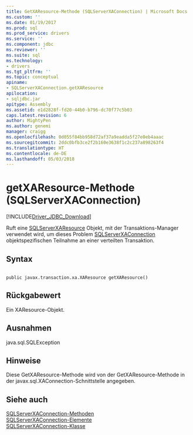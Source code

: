 ```yaml
---
title: GetXAResource-Methode (SQLServerXAConnection) | Microsoft Docs
ms.custom: ''
ms.date: 01/19/2017
ms.prod: sql
ms.prod_service: drivers
ms.service: ''
ms.component: jdbc
ms.reviewer: ''
ms.suite: sql
ms.technology:
- drivers
ms.tgt_pltfrm: ''
ms.topic: conceptual
apiname:
- SQLServerXAConnection.getXAResource
apilocation:
- sqljdbc.jar
apitype: Assembly
ms.assetid: e1d2828f-fd20-44b0-b796-dc70f77c5b03
caps.latest.revision: 6
author: MightyPen
ms.author: genemi
manager: craigg
ms.openlocfilehash: 0d055f84bb958d72af37a9eadda5f27e0eb4aaac
ms.sourcegitcommit: 2ddc0bfb3ce2f2b160e3638f1c2c237a898263f4
ms.translationtype: HT
ms.contentlocale: de-DE
ms.lasthandoff: 05/03/2018
---
```

# <a name="getxaresource-method-sqlserverxaconnection"></a>getXAResource-Methode (SQLServerXAConnection)
[!INCLUDE[Driver_JDBC_Download](../../../includes/driver_jdbc_download.md)]

  Ruft eine [SQLServerXAResource](../../../connect/jdbc/reference/sqlserverxaresource-class.md) Objekt, mit der Transaktions-Manager verwendet wird, um dieses Problem [SQLServerXAConnection](../../../connect/jdbc/reference/sqlserverxaconnection-class.md) objektspezifischen Teilnahme an einer verteilten Transaktion.  
  
## <a name="syntax"></a>Syntax  
  
```  
  
public javax.transaction.xa.XAResource getXAResource()  
```  
  
## <a name="return-value"></a>Rückgabewert  
 Ein XAResource-Objekt.  
  
## <a name="exceptions"></a>Ausnahmen  
 java.sql.SQLException  
  
## <a name="remarks"></a>Hinweise  
 Diese GetXAResource-Methode wird von der GetXAResource-Methode in der javax.sql.XAConnection-Schnittstelle angegeben.  
  
## <a name="see-also"></a>Siehe auch  
 [SQLServerXAConnection-Methoden](../../../connect/jdbc/reference/sqlserverxaconnection-methods.md)   
 [SQLServerXAConnection-Elemente](../../../connect/jdbc/reference/sqlserverxaconnection-members.md)   
 [SQLServerXAConnection-Klasse](../../../connect/jdbc/reference/sqlserverxaconnection-class.md)  
  
  
